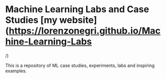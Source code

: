 # Machine Learning Labs and Case Studies [my website](https://lorenzonegri.github.io/Machine-Learning-Labs
/)

This is a repository of ML case studies, experiments, labs and inspiring examples.
